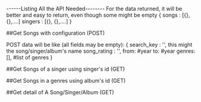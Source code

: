 ------Listing All the API Needed--------
For the data returned, it will be better and easy to return, even though some might be empty 
{
 songs : [{}, {},....]
 singers : [{}, {},....]
}

##Get Songs with configuration (POST)

POST data will be like (all fields may be empty): 
{
 search_key : '', this might the song/singer/album's name 
 song_rating : '',
 from: #year
 to: #year
 genres: [], #list of genres
}

##Get Songs of a singer using singer's id (GET)

##Get Songs in a genres using album's id (GET)

##Get detail of A Song/Singer/Album (GET)





